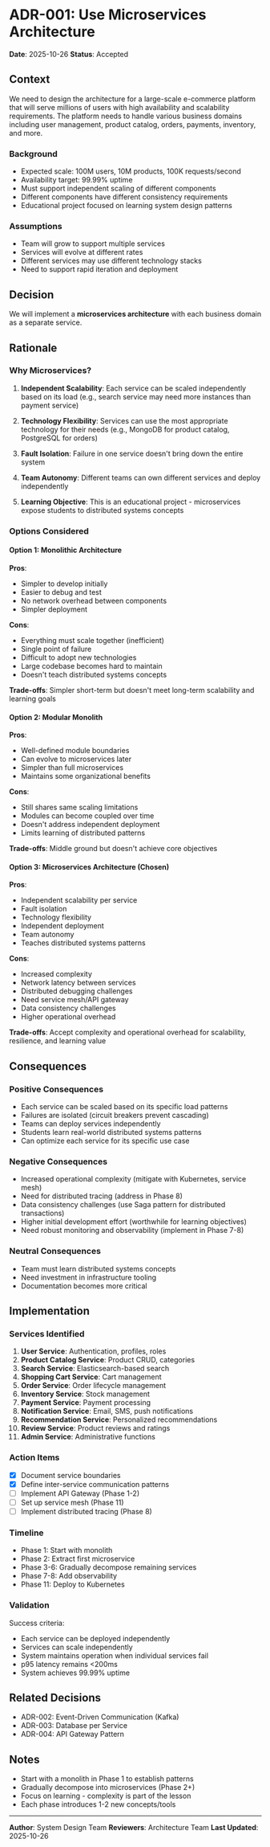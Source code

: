 # ADR-001: Use Microservices Architecture

**Date**: 2025-10-26
**Status**: Accepted

## Context

We need to design the architecture for a large-scale e-commerce platform that will serve millions of users with high availability and scalability requirements. The platform needs to handle various business domains including user management, product catalog, orders, payments, inventory, and more.

### Background
- Expected scale: 100M users, 10M products, 100K requests/second
- Availability target: 99.99% uptime
- Must support independent scaling of different components
- Different components have different consistency requirements
- Educational project focused on learning system design patterns

### Assumptions
- Team will grow to support multiple services
- Services will evolve at different rates
- Different services may use different technology stacks
- Need to support rapid iteration and deployment

## Decision

We will implement a **microservices architecture** with each business domain as a separate service.

## Rationale

### Why Microservices?

1. **Independent Scalability**: Each service can be scaled independently based on its load (e.g., search service may need more instances than payment service)

2. **Technology Flexibility**: Services can use the most appropriate technology for their needs (e.g., MongoDB for product catalog, PostgreSQL for orders)

3. **Fault Isolation**: Failure in one service doesn't bring down the entire system

4. **Team Autonomy**: Different teams can own different services and deploy independently

5. **Learning Objective**: This is an educational project - microservices expose students to distributed systems concepts

### Options Considered

#### Option 1: Monolithic Architecture
**Pros**:
- Simpler to develop initially
- Easier to debug and test
- No network overhead between components
- Simpler deployment

**Cons**:
- Everything must scale together (inefficient)
- Single point of failure
- Difficult to adopt new technologies
- Large codebase becomes hard to maintain
- Doesn't teach distributed systems concepts

**Trade-offs**: Simpler short-term but doesn't meet long-term scalability and learning goals

#### Option 2: Modular Monolith
**Pros**:
- Well-defined module boundaries
- Can evolve to microservices later
- Simpler than full microservices
- Maintains some organizational benefits

**Cons**:
- Still shares same scaling limitations
- Modules can become coupled over time
- Doesn't address independent deployment
- Limits learning of distributed patterns

**Trade-offs**: Middle ground but doesn't achieve core objectives

#### Option 3: Microservices Architecture (Chosen)
**Pros**:
- Independent scalability per service
- Fault isolation
- Technology flexibility
- Independent deployment
- Team autonomy
- Teaches distributed systems patterns

**Cons**:
- Increased complexity
- Network latency between services
- Distributed debugging challenges
- Need service mesh/API gateway
- Data consistency challenges
- Higher operational overhead

**Trade-offs**: Accept complexity and operational overhead for scalability, resilience, and learning value

## Consequences

### Positive Consequences
- Each service can be scaled based on its specific load patterns
- Failures are isolated (circuit breakers prevent cascading)
- Teams can deploy services independently
- Students learn real-world distributed systems patterns
- Can optimize each service for its specific use case

### Negative Consequences
- Increased operational complexity (mitigate with Kubernetes, service mesh)
- Need for distributed tracing (address in Phase 8)
- Data consistency challenges (use Saga pattern for distributed transactions)
- Higher initial development effort (worthwhile for learning objectives)
- Need robust monitoring and observability (implement in Phase 7-8)

### Neutral Consequences
- Team must learn distributed systems concepts
- Need investment in infrastructure tooling
- Documentation becomes more critical

## Implementation

### Services Identified

1. **User Service**: Authentication, profiles, roles
2. **Product Catalog Service**: Product CRUD, categories
3. **Search Service**: Elasticsearch-based search
4. **Shopping Cart Service**: Cart management
5. **Order Service**: Order lifecycle management
6. **Inventory Service**: Stock management
7. **Payment Service**: Payment processing
8. **Notification Service**: Email, SMS, push notifications
9. **Recommendation Service**: Personalized recommendations
10. **Review Service**: Product reviews and ratings
11. **Admin Service**: Administrative functions

### Action Items
- [x] Document service boundaries
- [x] Define inter-service communication patterns
- [ ] Implement API Gateway (Phase 1-2)
- [ ] Set up service mesh (Phase 11)
- [ ] Implement distributed tracing (Phase 8)

### Timeline
- Phase 1: Start with monolith
- Phase 2: Extract first microservice
- Phase 3-6: Gradually decompose remaining services
- Phase 7-8: Add observability
- Phase 11: Deploy to Kubernetes

### Validation
Success criteria:
- Each service can be deployed independently
- Services can scale independently
- System maintains operation when individual services fail
- p95 latency remains <200ms
- System achieves 99.99% uptime

## Related Decisions
- ADR-002: Event-Driven Communication (Kafka)
- ADR-003: Database per Service
- ADR-004: API Gateway Pattern

## Notes
- Start with a monolith in Phase 1 to establish patterns
- Gradually decompose into microservices (Phase 2+)
- Focus on learning - complexity is part of the lesson
- Each phase introduces 1-2 new concepts/tools

---

**Author**: System Design Team
**Reviewers**: Architecture Team
**Last Updated**: 2025-10-26
